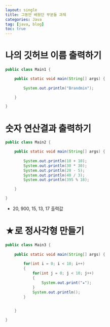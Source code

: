 ```yaml
---
layout: single
title: 그동안 배웠던 부분들 과제
categories: Java
tag: [java, blog]
toc: true
---
```


# 나의 깃허브 이름 출력하기

```java
public class Main1 {

	public static void main(String[] args) {
		
		System.out.println("Brandmin");

	}

}
```

# 숫자 연산결과 출력하기

```java
public class Main2 {

	public static void main(String[] args) {
		
		System.out.println(10 + 10);
		System.out.println(30 * 30);
		System.out.println(20 - 5);
		System.out.println(40 / 3);
		System.out.println(395 % 18);

	}

}
```

- 20, 900, 15, 13, 17 출력값

# ★로 정사각형 만들기

```java
public class Main3 {
	
	public static void main(String[] args) {
		
		for(int i = 0; i < 10; i++)
		{
			for(int j = 0; j < 10; j++)
			{
				System.out.print("★");
			}
			System.out.println();
		}
		

	}

}
```
